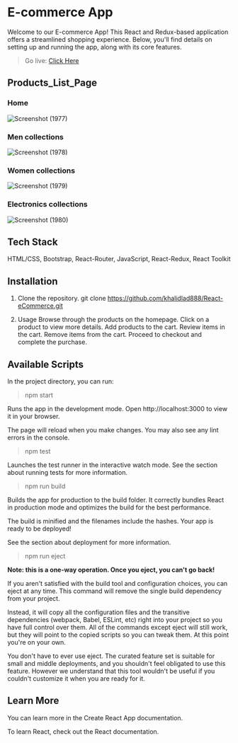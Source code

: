# E-commerce App
Welcome to our E-commerce App! This React and Redux-based application offers a streamlined shopping experience. Below, you'll find details on setting up and running the app, along with its core features.

> Go live: [Click Here](https://ecommerce-app-react-7xvq.onrender.com/)


## Products_List_Page

### Home

 ![Screenshot (1977)](https://github.com/raghabendra-dash/Ecommerce-App-React/assets/147539313/12340655-4a4e-4388-8f6d-9a3986202a87)





### Men collections

 ![Screenshot (1978)](https://github.com/raghabendra-dash/Ecommerce-App-React/assets/147539313/d4bec1bf-396a-4e91-9d5e-9333c888623c)





### Women collections

 ![Screenshot (1979)](https://github.com/raghabendra-dash/Ecommerce-App-React/assets/147539313/4ab58d5c-0131-4af9-91b8-af140283efc6)





### Electronics collections 

![Screenshot (1980)](https://github.com/raghabendra-dash/Ecommerce-App-React/assets/147539313/0c7bbd4a-e05d-4bb6-8377-e0301ff1fba0)


## Tech Stack
HTML/CSS, Bootstrap, React-Router, JavaScript, React-Redux, React Toolkit

## Installation

1. Clone the repository.
      git clone https://github.com/khalidlad888/React-eCommerce.git

2. Usage Browse through the products on the homepage. Click on a product to view more details. Add   products to the cart. Review items in the cart. Remove items from the cart. Proceed to checkout and complete the purchase.

## Available Scripts

In the project directory, you can run:

> npm start

Runs the app in the development mode.
Open http://localhost:3000 to view it in your browser.

The page will reload when you make changes.
You may also see any lint errors in the console.

> npm test

Launches the test runner in the interactive watch mode.
See the section about running tests for more information.

> npm run build

Builds the app for production to the build folder.
It correctly bundles React in production mode and optimizes the build for the best performance.

The build is minified and the filenames include the hashes.
Your app is ready to be deployed!

See the section about deployment for more information.

> npm run eject

**Note: this is a one-way operation. Once you eject, you can't go back!**

If you aren't satisfied with the build tool and configuration choices, you can eject at any time. This command will remove the single build dependency from your project.

Instead, it will copy all the configuration files and the transitive dependencies (webpack, Babel, ESLint, etc) right into your project so you have full control over them. All of the commands except eject will still work, but they will point to the copied scripts so you can tweak them. At this point you're on your own.

You don't have to ever use eject. The curated feature set is suitable for small and middle deployments, and you shouldn't feel obligated to use this feature. However we understand that this tool wouldn't be useful if you couldn't customize it when you are ready for it.

## Learn More

You can learn more in the Create React App documentation.

To learn React, check out the React documentation.

